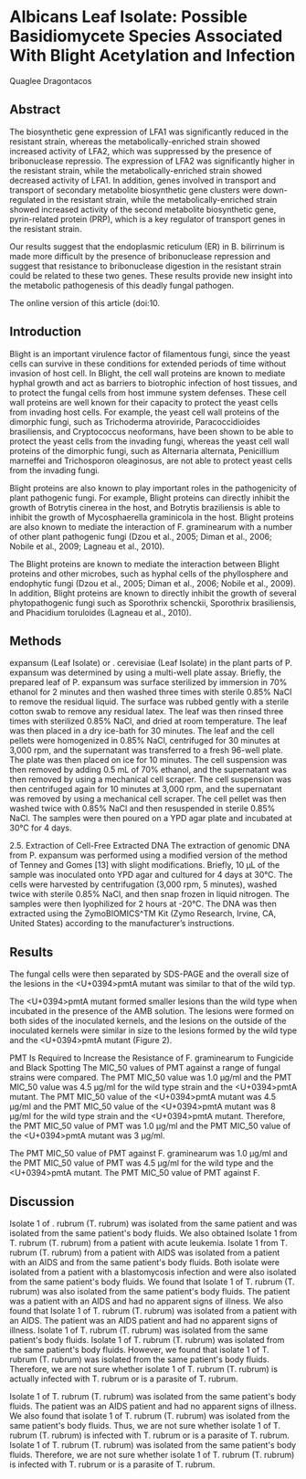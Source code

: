 # Albicans Leaf Isolate: Possible Basidiomycete Species Associated With Blight Acetylation and Infection
Quaglee Dragontacos


## Abstract

The biosynthetic gene expression of LFA1 was significantly reduced in the resistant strain, whereas the metabolically-enriched strain showed increased activity of LFA2, which was suppressed by the presence of bribonuclease repressio. The expression of LFA2 was significantly higher in the resistant strain, while the metabolically-enriched strain showed decreased activity of LFA1. In addition, genes involved in transport and transport of secondary metabolite biosynthetic gene clusters were down-regulated in the resistant strain, while the metabolically-enriched strain showed increased activity of the second metabolite biosynthetic gene, pyrin-related protein (PRP), which is a key regulator of transport genes in the resistant strain.

Our results suggest that the endoplasmic reticulum (ER) in B. bilirrinum is made more difficult by the presence of bribonuclease repression and suggest that resistance to bribonuclease digestion in the resistant strain could be related to these two genes. These results provide new insight into the metabolic pathogenesis of this deadly fungal pathogen.

The online version of this article (doi:10.


## Introduction
Blight is an important virulence factor of filamentous fungi, since the yeast cells can survive in these conditions for extended periods of time without invasion of host cell. In Blight, the cell wall proteins are known to mediate hyphal growth and act as barriers to biotrophic infection of host tissues, and to protect the fungal cells from host immune system defenses. These cell wall proteins are well known for their capacity to protect the yeast cells from invading host cells. For example, the yeast cell wall proteins of the dimorphic fungi, such as Trichoderma atroviride, Paracoccidioides brasiliensis, and Cryptococcus neoformans, have been shown to be able to protect the yeast cells from the invading fungi, whereas the yeast cell wall proteins of the dimorphic fungi, such as Alternaria alternata, Penicillium marneffei and Trichosporon oleaginosus, are not able to protect yeast cells from the invading fungi.

Blight proteins are also known to play important roles in the pathogenicity of plant pathogenic fungi. For example, Blight proteins can directly inhibit the growth of Botrytis cinerea in the host, and Botrytis braziliensis is able to inhibit the growth of Mycosphaerella graminicola in the host. Blight proteins are also known to mediate the interaction of F. graminearum with a number of other plant pathogenic fungi (Dzou et al., 2005; Diman et al., 2006; Nobile et al., 2009; Lagneau et al., 2010).

The Blight proteins are known to mediate the interaction between Blight proteins and other microbes, such as hyphal cells of the phyllosphere and endophytic fungi (Dzou et al., 2005; Diman et al., 2006; Nobile et al., 2009). In addition, Blight proteins are known to directly inhibit the growth of several phytopathogenic fungi such as Sporothrix schenckii, Sporothrix brasiliensis, and Phacidium toruloides (Lagneau et al., 2010).


## Methods
expansum (Leaf Isolate) or . cerevisiae (Leaf Isolate) in the plant parts of P. expansum was determined by using a multi-well plate assay. Briefly, the prepared leaf of P. expansum was surface sterilized by immersion in 70% ethanol for 2 minutes and then washed three times with sterile 0.85% NaCl to remove the residual liquid. The surface was rubbed gently with a sterile cotton swab to remove any residual latex. The leaf was then rinsed three times with sterilized 0.85% NaCl, and dried at room temperature. The leaf was then placed in a dry ice-bath for 30 minutes. The leaf and the cell pellets were homogenized in 0.85% NaCl, centrifuged for 30 minutes at 3,000 rpm, and the supernatant was transferred to a fresh 96-well plate. The plate was then placed on ice for 10 minutes. The cell suspension was then removed by adding 0.5 mL of 70% ethanol, and the supernatant was then removed by using a mechanical cell scraper. The cell suspension was then centrifuged again for 10 minutes at 3,000 rpm, and the supernatant was removed by using a mechanical cell scraper. The cell pellet was then washed twice with 0.85% NaCl and then resuspended in sterile 0.85% NaCl. The samples were then poured on a YPD agar plate and incubated at 30°C for 4 days.

2.5. Extraction of Cell-Free Extracted DNA
The extraction of genomic DNA from P. expansum was performed using a modified version of the method of Tenney and Gomes [13] with slight modifications. Briefly, 10 µL of the sample was inoculated onto YPD agar and cultured for 4 days at 30°C. The cells were harvested by centrifugation (3,000 rpm, 5 minutes), washed twice with sterile 0.85% NaCl, and then snap frozen in liquid nitrogen. The samples were then lyophilized for 2 hours at -20°C. The DNA was then extracted using the ZymoBIOMICS^TM Kit (Zymo Research, Irvine, CA, United States) according to the manufacturer’s instructions.


## Results
The fungal cells were then separated by SDS-PAGE and the overall size of the lesions in the <U+0394>pmtA mutant was similar to that of the wild typ.

The <U+0394>pmtA mutant formed smaller lesions than the wild type when incubated in the presence of the AMB solution. The lesions were formed on both sides of the inoculated kernels, and the lesions on the outside of the inoculated kernels were similar in size to the lesions formed by the wild type and the <U+0394>pmtA mutant (Figure 2).

PMT Is Required to Increase the Resistance of F. graminearum to Fungicide and Black Spotting
The MIC_50 values of PMT against a range of fungal strains were compared. The PMT MIC_50 value was 1.0 µg/ml and the PMT MIC_50 value was 4.5 µg/ml for the wild type strain and the <U+0394>pmtA mutant. The PMT MIC_50 value of the <U+0394>pmtA mutant was 4.5 µg/ml and the PMT MIC_50 value of the <U+0394>pmtA mutant was 8 µg/ml for the wild type strain and the <U+0394>pmtA mutant. Therefore, the PMT MIC_50 value of PMT was 1.0 µg/ml and the PMT MIC_50 value of the <U+0394>pmtA mutant was 3 µg/ml.

The PMT MIC_50 value of PMT against F. graminearum was 1.0 µg/ml and the PMT MIC_50 value of PMT was 4.5 µg/ml for the wild type and the <U+0394>pmtA mutant. The PMT MIC_50 value of PMT against F.


## Discussion
Isolate 1 of . rubrum (T. rubrum) was isolated from the same patient and was isolated from the same patient's body fluids. We also obtained Isolate 1 from T. rubrum (T. rubrum) from a patient with acute leukemia. Isolate 1 from T. rubrum (T. rubrum) from a patient with AIDS was isolated from a patient with an AIDS and from the same patient's body fluids. Both isolate were isolated from a patient with a blastomycosis infection and were also isolated from the same patient's body fluids. We found that Isolate 1 of T. rubrum (T. rubrum) was also isolated from the same patient's body fluids. The patient was a patient with an AIDS and had no apparent signs of illness. We also found that Isolate 1 of T. rubrum (T. rubrum) was isolated from a patient with an AIDS. The patient was an AIDS patient and had no apparent signs of illness. Isolate 1 of T. rubrum (T. rubrum) was isolated from the same patient's body fluids. Isolate 1 of T. rubrum (T. rubrum) was isolated from the same patient's body fluids. However, we found that isolate 1 of T. rubrum (T. rubrum) was isolated from the same patient's body fluids. Therefore, we are not sure whether isolate 1 of T. rubrum (T. rubrum) is actually infected with T. rubrum or is a parasite of T. rubrum.

Isolate 1 of T. rubrum (T. rubrum) was isolated from the same patient's body fluids. The patient was an AIDS patient and had no apparent signs of illness. We also found that isolate 1 of T. rubrum (T. rubrum) was isolated from the same patient's body fluids. Thus, we are not sure whether isolate 1 of T. rubrum (T. rubrum) is infected with T. rubrum or is a parasite of T. rubrum. Isolate 1 of T. rubrum (T. rubrum) was isolated from the same patient's body fluids. Therefore, we are not sure whether isolate 1 of T. rubrum (T. rubrum) is infected with T. rubrum or is a parasite of T. rubrum.
